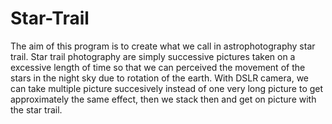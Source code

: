 # Star-Trail

The aim of this program is to create what we call in astrophotography star trail. Star trail photography are simply successive pictures taken on a excessive length of time so that we can perceived the movement of the stars in the night sky due to rotation of the earth. With DSLR camera, we can take multiple picture succesively instead of one very long picture to get approximately the same effect, then we stack then and get on picture with the star trail. 

